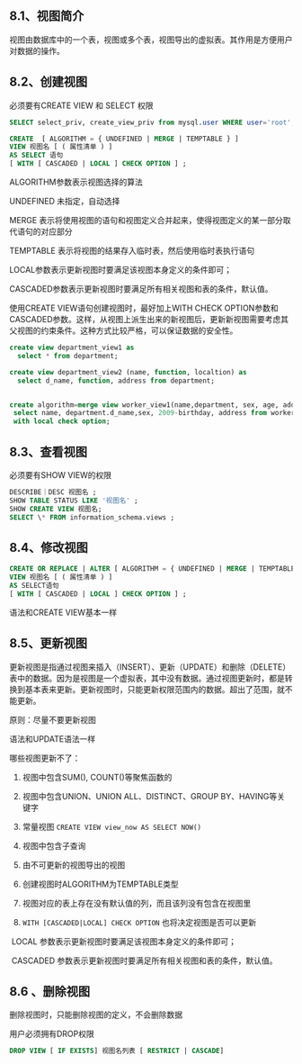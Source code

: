 <!-- # 第 8 章 视图 -->

## 8.1、视图简介

视图由数据库中的一个表，视图或多个表，视图导出的虚拟表。其作用是方便用户对数据的操作。


## 8.2、创建视图

必须要有CREATE VIEW 和 SELECT 权限

```sql
SELECT select_priv, create_view_priv from mysql.user WHERE user='root';

CREATE  [ ALGORITHM = { UNDEFINED | MERGE | TEMPTABLE } ]
VIEW 视图名 [ ( 属性清单 ) ]
AS SELECT 语句
[ WITH [ CASCADED | LOCAL ] CHECK OPTION ] ;
```

ALGORITHM参数表示视图选择的算法

UNDEFINED 未指定，自动选择

MERGE 表示将使用视图的语句和视图定义合并起来，使得视图定义的某一部分取代语句的对应部分

TEMPTABLE 表示将视图的结果存入临时表，然后使用临时表执行语句

LOCAL参数表示更新视图时要满足该视图本身定义的条件即可；

CASCADED参数表示更新视图时要满足所有相关视图和表的条件，默认值。

使用CREATE VIEW语句创建视图时，最好加上WITH CHECK OPTION参数和CASCADED参数。这样，从视图上派生出来的新视图后，更新新视图需要考虑其父视图的约束条件。这种方式比较严格，可以保证数据的安全性。

```sql
create view department_view1 as 
  select * from department;

create view department_view2 (name, function, localtion) as 
  select d_name, function, address from department;


create algorithm=merge view worker_view1(name,department, sex, age, address) as 
 select name, department.d_name,sex, 2009-birthday, address from worker, department where worker.d_id=department.d_id
 with local check option;
```

## 8.3、查看视图

必须要有SHOW VIEW的权限

```sql
DESCRIBE｜DESC 视图名 ;
SHOW TABLE STATUS LIKE '视图名' ;
SHOW CREATE VIEW 视图名;
SELECT \* FROM information_schema.views ;
```

## 8.4、修改视图

```sql
CREATE OR REPLACE | ALTER [ ALGORITHM = { UNDEFINED | MERGE | TEMPTABLE } ]
VIEW 视图名 [ ( 属性清单 ) ]
AS SELECT语句
[ WITH [ CASCADED | LOCAL ] CHECK OPTION ] ;
```

语法和CREATE VIEW基本一样

## 8.5、更新视图

更新视图是指通过视图来插入（INSERT）、更新（UPDATE）和删除（DELETE）表中的数据。因为是视图是一个虚拟表，其中没有数据。通过视图更新时，都是转换到基本表来更新。更新视图时，只能更新权限范围内的数据。超出了范围，就不能更新。

原则：尽量不要更新视图

语法和UPDATE语法一样

哪些视图更新不了：

1. 视图中包含SUM(), COUNT()等聚焦函数的

2. 视图中包含UNION、UNION ALL、DISTINCT、GROUP BY、HAVING等关键字

3. 常量视图 `CREATE VIEW view_now AS SELECT NOW()`

4. 视图中包含子查询

5. 由不可更新的视图导出的视图

6. 创建视图时ALGORITHM为TEMPTABLE类型

7. 视图对应的表上存在没有默认值的列，而且该列没有包含在视图里

8. `WITH [CASCADED|LOCAL] CHECK OPTION` 也将决定视图是否可以更新

​     LOCAL 参数表示更新视图时要满足该视图本身定义的条件即可；

​     CASCADED 参数表示更新视图时要满足所有相关视图和表的条件，默认值。

## 8.6 、删除视图

删除视图时，只能删除视图的定义，不会删除数据

用户必须拥有DROP权限

```sql
DROP VIEW [ IF EXISTS] 视图名列表 [ RESTRICT | CASCADE]
```
